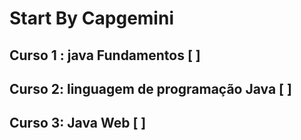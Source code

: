 # Start By Capgemini

## Curso 1 : java Fundamentos [ ]

## Curso 2: linguagem de programação Java [ ]

## Curso 3: Java Web [ ]

